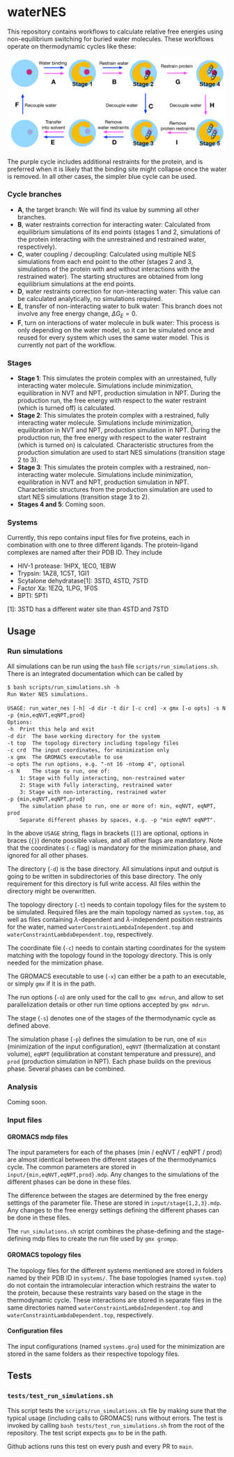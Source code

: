 # waterNES
This repository contains workflows to calculate relative free energies
using non-equilibrium switching for buried water molecules. These
workflows operate on thermodynamic cycles like these:

![Thermodynamic cycle](https://github.com/MobleyLab/waterNES/blob/main/docs/ThermodynamicCycle.png?raw=true)

The purple cycle includes additional restraints for the protein, and
is preferred when it is likely that the binding site might collapse
once the water is removed. In all other cases, the simpler blue cycle
can be used.

### Cycle branches
* **A**, the target branch: We will find its value by summing all
  other branches.
* **B**, water restraints correction for interacting water: Calculated
  from equilibrium simulations of its end points (stages 1 and 2,
  simulations of the protein interacting with the unrestrained and
  restrained water, respectively).
* **C**, water coupling / decoupling: Calculated using multiple NES
  simulations from each end point to the other (stages 2 and 3,
  simulations of the protein with and without interactions with the
  restrained water). The starting structures are obtained from long
  equilibrium simulations at the end points.
* **D**, water restraints correction for non-interacting water: This
  value can be calculated analytically, no simulations required.
* **E**, transfer of non-interacting water to bulk water: This branch
  does not involve any free energy change, $\Delta G_{E} = 0$.
* **F**, turn on interactions of water molecule in bulk water: This
  process is only depending on the water model, so it can be simulated
  once and reused for every system which uses the same water model.
  This is currently not part of the workflow.
  
### Stages
* **Stage 1**: This simulates the protein complex with an
  unrestained, fully interacting water molecule.  Simulations include
  minimization, equilibration in NVT and NPT, production simulation in
  NPT. During the production run, the free energy with respect to the
  water restraint (which is turned off) is calculated.
* **Stage 2**: This simulates the protein complex with a restrained,
  fully interacting water molecule. Simulations include minimization,
  equilibration in NVT and NPT, production simulation in NPT. During
  the production run, the free energy with respect to the water
  restraint (which is turned on) is calculated. Characteristic
  structures from the production simulation are used to start NES
  simulations (transition stage 2 to 3).
* **Stage 3**: This simulates the protein complex with a restrained,
  non-interacting water molecule. Simulations include minimization,
  equilibration in NVT and NPT, production simulation in
  NPT. Characteristic structures from the production simulation are
  used to start NES simulations (transition stage 3 to 2).
* **Stages 4 and 5**: Coming soon.

### Systems
Currently, this repo contains input files for five proteins, each in
combination with one to three different ligands. The protein-ligand
complexes are named after their PDB ID. They include

* HIV-1 protease: 1HPX, 1EC0, 1EBW
* Trypsin: 1AZ8, 1C5T, 1GI1
* Scytalone dehydratase[1]: 3STD, 4STD, 7STD
* Factor Xa: 1EZQ, 1LPG, 1F0S
* BPTI: 5PTI

[1]: 3STD has a different water site than 4STD and 7STD

## Usage
### Run simulations
All simulations can be run using the `bash` file
`scripts/run_simulations.sh`. There is an integrated documentation
which can be called by

```
$ bash scripts/run_simulations.sh -h
Run Water NES simulations.

USAGE: run_water_nes [-h] -d dir -t dir [-c crd] -x gmx [-o opts] -s N -p {min,eqNVT,eqNPT,prod}
Options:
-h	Print this help and exit
-d dir	The base working directory for the system
-t top	The topology directory including topology files
-c crd	The input coordinates, for minimization only
-x gmx	The GROMACS executable to use
-o opts	The run options, e.g. "-nt 16 -ntomp 4", optional
-s N	The stage to run, one of:
	1: Stage with fully interacting, non-restrained water
	2: Stage with fully interacting, restrained water
	3: Stage with non-interacting, restrained water
-p {min,eqNVT,eqNPT,prod}
	The simulation phase to run, one or more of: min, eqNVT, eqNPT, prod
	Separate different phases by spaces, e.g. -p "min eqNVT eqNPT".
```

In the above `USAGE` string, flags in brackets (`[]`) are optional,
options in braces (`{}`) denote possible values, and all other flags
are mandatory. Note that the coordinates (`-c` flag) is mandatory
for the minimization phase, and ignored for all other phases.

The directory (`-d`) is the base directory. All simulations input and
output is going to be written in subdirectories of this base
directory. The only requirement for this directory is full write
access. All files within the directory might be overwritten.

The topology directory (`-t`) needs to contain topology files for the
system to be simulated. Required files are the main topology named as
`system.top`, as well as files containing $\lambda$-dependent and
$\lambda$-independent position restraints for the water, named
`waterConstraintLambdaIndependent.top` and
`waterConstraintLambdaDependent.top`, respectively.

The coordinate file (`-c`) needs to contain starting coordinates for
the system matching with the topology found in the topology directory.
This is only needed for the mimization phase.

The GROMACS executable to use (`-x`) can either be a path to an
executable, or simply `gmx` if it is in the path.

The run options (`-o`) are only used for the call to `gmx mdrun`, and
allow to set parallelization details or other run time options
accepted by `gmx mdrun`.

The stage (`-s`) denotes one of the stages of the thermodynamic cycle
as defined above.

The simulation phase (`-p`) defines the simulation to be run, one of
`min` (minimization of the input configuration), `eqNVT`
(thermalization at constant volume), `eqNPT` (equilibration at
constant temperature and pressure), and `prod` (production simulation
in NPT). Each phase builds on the previous phase. Several phases can
be combined.

### Analysis
Coming soon.

### Input files
#### GROMACS mdp files
The input parameters for each of the phases (min / eqNVT / eqNPT /
prod) are almost identical between the different stages of the
thermodynamics cycle. The common parameters are stored in
`input/{min,eqNVT,eqNPT,prod}.mdp`. Any changes to the simulations of
the different phases can be done in these files.

The difference between the stages are determined by the free energy
settings of the parameter file. These are stored in
`input/stage{1,2,3}.mdp`. Any changes to the free energy settings
defining the different phases can be done in these files.

The `run_simulations.sh` script combines the phase-defining and the
stage-defining mdp files to create the run file used by `gmx grompp`.

#### GROMACS topology files
The topology files for the different systems mentioned are stored in
folders named by their PDB ID in `systems/`. The base topologies
(named `system.top`) do not contain the intramolecular interaction
which restrains the water to the protein, because these restraints
vary based on the stage in the thermodynamic cycle. These interactions
are stored in separate files in the same directories named
`waterConstraintLambdaIndependent.top` and
`waterConstraintLambdaDependent.top`, respectively.

#### Configuration files
The input configurations (named `systems.gro`) used for the
minimization are stored in the same folders as their respective
topology files.

## Tests
### `tests/test_run_simulations.sh`
This script tests the `scripts/run_simulations.sh` file by making sure
that the typical usage (including calls to GROMACS) runs without
errors. The test is invoked by calling `bash
tests/test_run_simulations.sh` from the root of the repository. The
test script expects `gmx` to be in the path.

Github actions runs this test on every push and every PR to `main`.
